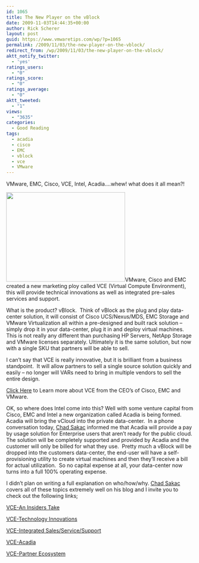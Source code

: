 ```yaml
---
id: 1065
title: The New Player on the vBlock
date: 2009-11-03T14:44:35+00:00
author: Rick Scherer
layout: post
guid: https://www.vmwaretips.com/wp/?p=1065
permalink: /2009/11/03/the-new-player-on-the-vblock/
redirect_from: /wp/2009/11/03/the-new-player-on-the-vblock/
aktt_notify_twitter:
  - 'yes'
ratings_users:
  - "0"
ratings_score:
  - "0"
ratings_average:
  - "0"
aktt_tweeted:
  - "1"
views:
  - "3635"
categories:
  - Good Reading
tags:
  - acadia
  - cisco
  - EMC
  - vblock
  - vce
  - VMware
---
```

VMware, EMC, Cisco, VCE, Intel, Acadia&#8230;.whew! what does it all mean?! 

<img class="alignright size-full wp-image-1066" title="vblock" src="https://www.vmwaretips.com/wp-content/uploads/2009/11/vblock.png" alt="" width="319" height="240" srcset="https://www.vmwaretips.com/wp-content/uploads/2009/11/vblock.png 319w, https://www.vmwaretips.com/wp-content/uploads/2009/11/vblock-300x225.png 300w" sizes="(max-width: 319px) 100vw, 319px" />VMware, Cisco and EMC created a new marketing ploy called VCE (Virtual Compute Environment), this will provide technical innovations as well as integrated pre-sales services and support.

What is the product? vBlock.  Think of vBlock as the plug and play data-center solution, it will consist of Cisco UCS/Nexus/MDS, EMC Storage and VMware Virtualization all within a pre-designed and built rack solution &#8211; simply drop it in your data-center, plug it in and deploy virtual machines.  This is not really any different than purchasing HP Servers, NetApp Storage and VMware licenses separately. Ultimately it is the same solution, but now with a single SKU that partners will be able to sell.

I can&#8217;t say that VCE is really innovative, but it is brilliant from a business standpoint.  It will allow partners to sell a single source solution quickly and easily &#8211; no longer will VARs need to bring in multiple vendors to sell the entire design.

[Click Here](http://www.youtube.com/v/1yt9VevClrY) to Learn more about VCE from the CEO&#8217;s of Cisco, EMC and VMware.

OK, so where does Intel come into this? Well with some venture capital from Cisco, EMC and Intel a new organization called Acadia is being formed.  Acadia will bring the vCloud into the private data-center.  In a phone conversation today, <a href="http://virtualgeek.typepad.com" target="_blank">Chad Sakac</a> informed me that Acadia will provide a pay by usage solution for Enterprise users that aren&#8217;t ready for the public cloud. The solution will be completely supported and provided by Acadia and the customer will only be billed for what they use.  Pretty much a vBlock will be dropped into the customers data-center, the end-user will have a self-provisioning utility to create virtual machines and then they&#8217;ll receive a bill for actual utilization.  So no capital expense at all, your data-center now turns into a full 100% operating expense.

I didn&#8217;t plan on writing a full explanation on who/how/why. <a href="http://virtualgeek.typepad.com" target="_blank">Chad Sakac</a> covers all of these topics extremely well on his blog and I invite you to check out the following links;

<a href="http://virtualgeek.typepad.com/virtual_geek/2009/11/virtual-compute-environment-an-insiders-take.html" target="_blank">VCE-An Insiders Take</a>

<a href="http://virtualgeek.typepad.com/virtual_geek/2009/11/virtual-compute-environment-technology-innovations.html" target="_blank">VCE-Technology Innovations</a>

<a href="http://virtualgeek.typepad.com/virtual_geek/2009/11/virtual-compute-announcement-integrated-salesservicesupport.html" target="_blank">VCE-Integrated Sales/Service/Support</a>

<a href="http://virtualgeek.typepad.com/virtual_geek/2009/11/virtual-compute-environment-solutions-venture-and-investment.html" target="_blank">VCE-Acadia</a>

<a href="http://virtualgeek.typepad.com/virtual_geek/2009/11/virtual-compute-environment-vblock-partner-ecosystem.html" target="_blank">VCE-Partner Ecosystem</a>